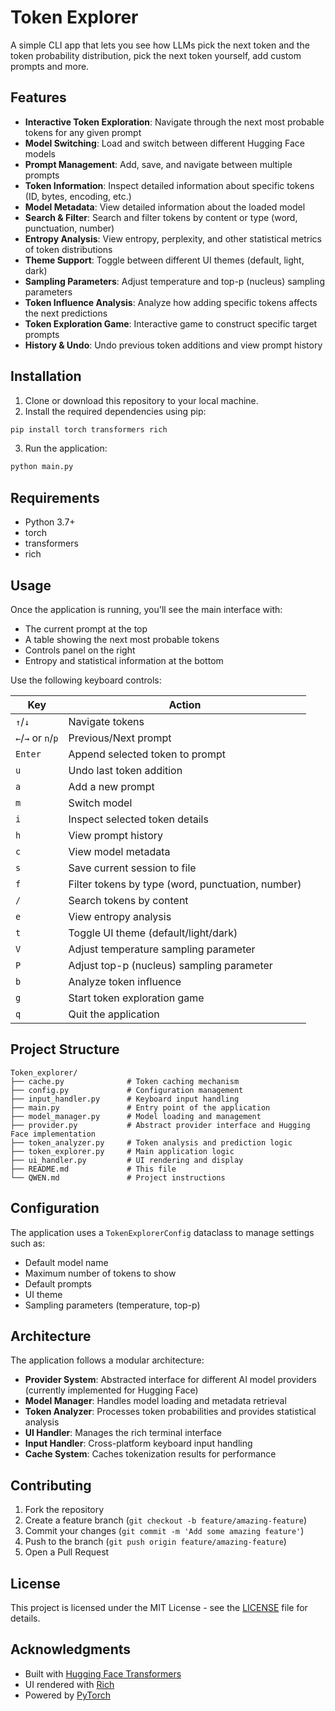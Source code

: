# Token Explorer

A simple CLI app that lets you see how LLMs pick the next token and the token probability distribution, pick the next token yourself, add custom prompts and more.

## Features

- **Interactive Token Exploration**: Navigate through the next most probable tokens for any given prompt
- **Model Switching**: Load and switch between different Hugging Face models
- **Prompt Management**: Add, save, and navigate between multiple prompts
- **Token Information**: Inspect detailed information about specific tokens (ID, bytes, encoding, etc.)
- **Model Metadata**: View detailed information about the loaded model
- **Search & Filter**: Search and filter tokens by content or type (word, punctuation, number)
- **Entropy Analysis**: View entropy, perplexity, and other statistical metrics of token distributions
- **Theme Support**: Toggle between different UI themes (default, light, dark)
- **Sampling Parameters**: Adjust temperature and top-p (nucleus) sampling parameters
- **Token Influence Analysis**: Analyze how adding specific tokens affects the next predictions
- **Token Exploration Game**: Interactive game to construct specific target prompts
- **History & Undo**: Undo previous token additions and view prompt history

## Installation

1. Clone or download this repository to your local machine.
2. Install the required dependencies using pip:

```bash
pip install torch transformers rich
```

3. Run the application:

```bash
python main.py
```

## Requirements

- Python 3.7+
- torch
- transformers
- rich

## Usage

Once the application is running, you'll see the main interface with:
- The current prompt at the top
- A table showing the next most probable tokens
- Controls panel on the right
- Entropy and statistical information at the bottom

Use the following keyboard controls:

| Key | Action |
| --- | --- |
| `↑`/`↓` | Navigate tokens |
| `←`/`→` or `n`/`p` | Previous/Next prompt |
| `Enter` | Append selected token to prompt |
| `u` | Undo last token addition |
| `a` | Add a new prompt |
| `m` | Switch model |
| `i` | Inspect selected token details |
| `h` | View prompt history |
| `c` | View model metadata |
| `s` | Save current session to file |
| `f` | Filter tokens by type (word, punctuation, number) |
| `/` | Search tokens by content |
| `e` | View entropy analysis |
| `t` | Toggle UI theme (default/light/dark) |
| `V` | Adjust temperature sampling parameter |
| `P` | Adjust top-p (nucleus) sampling parameter |
| `b` | Analyze token influence |
| `g` | Start token exploration game |
| `q` | Quit the application |

## Project Structure

```
Token_explorer/
├── cache.py              # Token caching mechanism
├── config.py             # Configuration management
├── input_handler.py      # Keyboard input handling
├── main.py               # Entry point of the application
├── model_manager.py      # Model loading and management
├── provider.py           # Abstract provider interface and Hugging Face implementation
├── token_analyzer.py     # Token analysis and prediction logic
├── token_explorer.py     # Main application logic
├── ui_handler.py         # UI rendering and display
├── README.md             # This file
└── QWEN.md               # Project instructions
```

## Configuration

The application uses a `TokenExplorerConfig` dataclass to manage settings such as:
- Default model name
- Maximum number of tokens to show
- Default prompts
- UI theme
- Sampling parameters (temperature, top-p)

## Architecture

The application follows a modular architecture:

- **Provider System**: Abstracted interface for different AI model providers (currently implemented for Hugging Face)
- **Model Manager**: Handles model loading and metadata retrieval
- **Token Analyzer**: Processes token probabilities and provides statistical analysis
- **UI Handler**: Manages the rich terminal interface
- **Input Handler**: Cross-platform keyboard input handling
- **Cache System**: Caches tokenization results for performance

## Contributing

1. Fork the repository
2. Create a feature branch (`git checkout -b feature/amazing-feature`)
3. Commit your changes (`git commit -m 'Add some amazing feature'`)
4. Push to the branch (`git push origin feature/amazing-feature`)
5. Open a Pull Request

## License

This project is licensed under the MIT License - see the [LICENSE](LICENSE) file for details.

## Acknowledgments

- Built with [Hugging Face Transformers](https://github.com/huggingface/transformers)
- UI rendered with [Rich](https://github.com/Textualize/rich)
- Powered by [PyTorch](https://pytorch.org/)